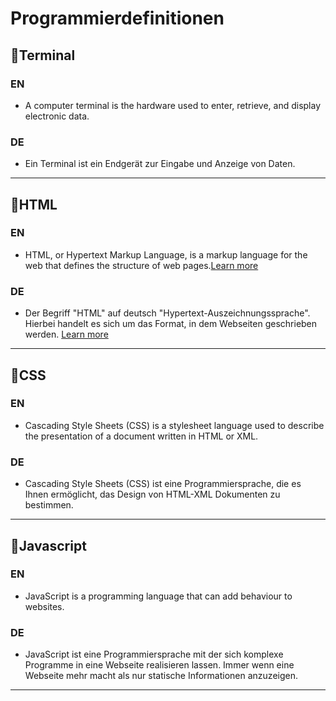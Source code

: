 # Programmierdefinitionen
## 🔸Terminal 
### EN 
* A computer terminal is the hardware used to enter, retrieve, and display electronic data.
### DE
* Ein Terminal ist ein Endgerät zur Eingabe und Anzeige von Daten.
_______________________________________________________________________
## 🔸HTML 

### EN
* HTML, or Hypertext Markup Language, is a markup language for the web that defines the structure of web pages.[Learn more](https://www.freecodecamp.org/news/what-is-html-definition-and-meaning/)
### DE
* Der Begriff "HTML" auf deutsch "Hypertext-Auszeichnungssprache". Hierbei handelt es sich um das Format, in dem Webseiten geschrieben werden. [Learn more](https://praxistipps.chip.de/was-ist-html-verstaendlich-erklaert_40979#:~:text=Der%20Begriff%20%22HTML%22%20steht%20f%C3%BCr,Webseite%20den%20Text%20einer%20Website.)
_______________________________________________________________________
## 🔸CSS

### EN 
* Cascading Style Sheets (CSS) is a stylesheet language used to describe the presentation of a document written in HTML or XML. 
### DE 
* Cascading Style Sheets (CSS) ist eine Programmiersprache, die es Ihnen ermöglicht, das Design von HTML-XML Dokumenten zu bestimmen. 
________________________________________________________________________
## 🔸Javascript 

### EN
* JavaScript is a programming language that can add behaviour to websites.
### DE 
* JavaScript ist eine Programmiersprache mit der sich komplexe Programme in eine Webseite realisieren lassen. Immer wenn eine Webseite mehr macht als nur statische Informationen anzuzeigen.
_________________________________________________________________________
